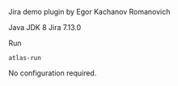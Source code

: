 Jira demo plugin by Egor Kachanov Romanovich

Java JDK 8
Jira 7.13.0

Run
```
atlas-run
```

No configuration required.
